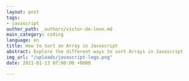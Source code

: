 ```yaml
---
layout: post
tags:
- javascript
author_path: _authors/victor-de-leon.md
main_category: coding
language: en
title: How to Sort an Array in Javascript
abstract: Explore the different ways to sort Arrays in Javascript
img_url: "/uploads/javascript-logo.png"
date: 2021-01-13 07:00:00 +0000

---
```

